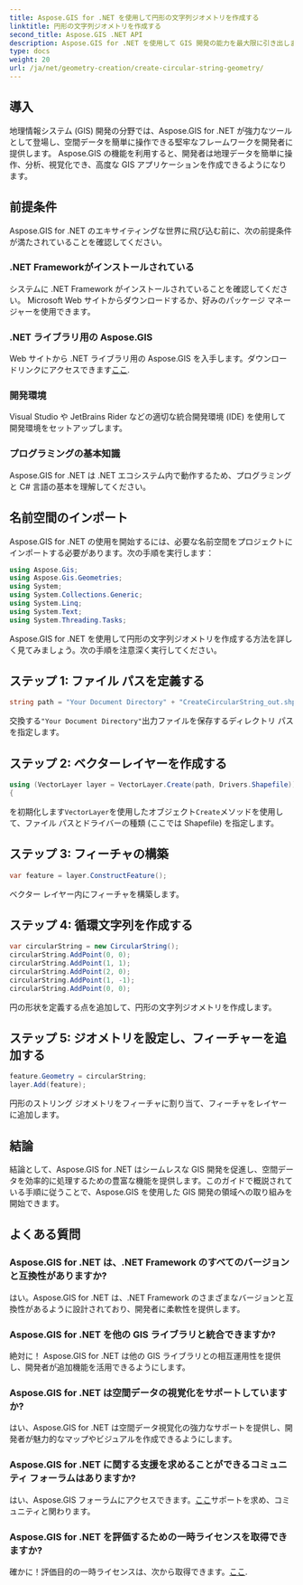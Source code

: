 ```yaml
---
title: Aspose.GIS for .NET を使用して円形の文字列ジオメトリを作成する
linktitle: 円形の文字列ジオメトリを作成する
second_title: Aspose.GIS .NET API
description: Aspose.GIS for .NET を使用して GIS 開発の能力を最大限に引き出します。空間データを簡単に作成、分析、視覚化します。
type: docs
weight: 20
url: /ja/net/geometry-creation/create-circular-string-geometry/
---
```

## 導入
地理情報システム (GIS) 開発の分野では、Aspose.GIS for .NET が強力なツールとして登場し、空間データを簡単に操作できる堅牢なフレームワークを開発者に提供します。 Aspose.GIS の機能を利用すると、開発者は地理データを簡単に操作、分析、視覚化でき、高度な GIS アプリケーションを作成できるようになります。
## 前提条件
Aspose.GIS for .NET のエキサイティングな世界に飛び込む前に、次の前提条件が満たされていることを確認してください。
### .NET Frameworkがインストールされている
システムに .NET Framework がインストールされていることを確認してください。 Microsoft Web サイトからダウンロードするか、好みのパッケージ マネージャーを使用できます。
### .NET ライブラリ用の Aspose.GIS
 Web サイトから .NET ライブラリ用の Aspose.GIS を入手します。ダウンロードリンクにアクセスできます[ここ](https://releases.aspose.com/gis/net/).
### 開発環境
Visual Studio や JetBrains Rider などの適切な統合開発環境 (IDE) を使用して開発環境をセットアップします。
### プログラミングの基本知識
Aspose.GIS for .NET は .NET エコシステム内で動作するため、プログラミングと C# 言語の基本を理解してください。

## 名前空間のインポート
Aspose.GIS for .NET の使用を開始するには、必要な名前空間をプロジェクトにインポートする必要があります。次の手順を実行します：

```csharp
using Aspose.Gis;
using Aspose.Gis.Geometries;
using System;
using System.Collections.Generic;
using System.Linq;
using System.Text;
using System.Threading.Tasks;
```

Aspose.GIS for .NET を使用して円形の文字列ジオメトリを作成する方法を詳しく見てみましょう。次の手順を注意深く実行してください。
## ステップ 1: ファイル パスを定義する
```csharp
string path = "Your Document Directory" + "CreateCircularString_out.shp";
```
交換する`"Your Document Directory"`出力ファイルを保存するディレクトリ パスを指定します。
## ステップ 2: ベクターレイヤーを作成する
```csharp
using (VectorLayer layer = VectorLayer.Create(path, Drivers.Shapefile))
{
```
を初期化します`VectorLayer`を使用したオブジェクト`Create`メソッドを使用して、ファイル パスとドライバーの種類 (ここでは Shapefile) を指定します。
## ステップ 3: フィーチャの構築
```csharp
var feature = layer.ConstructFeature();
```
ベクター レイヤー内にフィーチャを構築します。
## ステップ 4: 循環文字列を作成する
```csharp
var circularString = new CircularString();
circularString.AddPoint(0, 0);
circularString.AddPoint(1, 1);
circularString.AddPoint(2, 0);
circularString.AddPoint(1, -1);
circularString.AddPoint(0, 0);
```
円の形状を定義する点を追加して、円形の文字列ジオメトリを作成します。
## ステップ 5: ジオメトリを設定し、フィーチャーを追加する
```csharp
feature.Geometry = circularString;
layer.Add(feature);
```
円形のストリング ジオメトリをフィーチャに割り当て、フィーチャをレイヤーに追加します。

## 結論
結論として、Aspose.GIS for .NET はシームレスな GIS 開発を促進し、空間データを効率的に処理するための豊富な機能を提供します。このガイドで概説されている手順に従うことで、Aspose.GIS を使用した GIS 開発の領域への取り組みを開始できます。
## よくある質問
### Aspose.GIS for .NET は、.NET Framework のすべてのバージョンと互換性がありますか?
はい。Aspose.GIS for .NET は、.NET Framework のさまざまなバージョンと互換性があるように設計されており、開発者に柔軟性を提供します。
### Aspose.GIS for .NET を他の GIS ライブラリと統合できますか?
絶対に！ Aspose.GIS for .NET は他の GIS ライブラリとの相互運用性を提供し、開発者が追加機能を活用できるようにします。
### Aspose.GIS for .NET は空間データの視覚化をサポートしていますか?
はい、Aspose.GIS for .NET は空間データ視覚化の強力なサポートを提供し、開発者が魅力的なマップやビジュアルを作成できるようにします。
### Aspose.GIS for .NET に関する支援を求めることができるコミュニティ フォーラムはありますか?
はい、Aspose.GIS フォーラムにアクセスできます。[ここ](https://forum.aspose.com/c/gis/33)サポートを求め、コミュニティと関わります。
### Aspose.GIS for .NET を評価するための一時ライセンスを取得できますか?
確かに！評価目的の一時ライセンスは、次から取得できます。[ここ](https://purchase.aspose.com/temporary-license/).